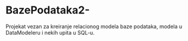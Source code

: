 # BazePodataka2-
Projekat vezan za kreiranje relacionog modela baze podataka, modela u DataModeleru i nekih upita u SQL-u.

